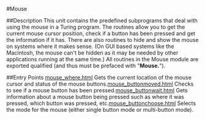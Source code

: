 
#Mouse

##Description
This unit contains the predefined subprograms that deal with using the mouse in a Turing program. The routines allow you to get the current mouse cursor position, check if a button has been pressed and get the information if it has. There are also routines to hide and show the mouse on systems where it makes sense. (On GUI based systems like the Macintosh, the mouse can't be hidden as it may be needed by other applications running at the same time.)
All routines in the Mouse module are exported qualified (and thus must be prefaced with "**Mouse.**").



##Entry Points
[mouse_where.html](**Where**) Gets the current location of the mouse cursor and status of the mouse buttons.[mouse_buttonmoved.html](**ButtonMoved**) Checks to see if a mouse button has been pressed.[mouse_buttonwait.html](**ButtonWait**) Gets information about a mouse button being pressed such as where it was pressed, which button was pressed, etc.[mouse_buttonchoose.html](**ButtonChoose**) Selects the mode for the mouse (either single button mode or multi-button mode).


